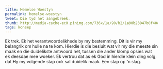 ```yaml
---
title: Hemelse Woestyn
permalink: hemelse-woestyn
tweet: Die tyd het aangebreek.
thumb: http://media-cache-ec0.pinimg.com/736x/1a/90/b2/1a90b23847b0f40d10601a18687b7df7.jpg
tags: konsep
---
```


Ek trek. Ek het verantwoordelikhede by my bestemming. Dit is vir my belangrik om hulle na te kom. Hierdie is die besluit wat vir my die meeste sin maak en die duidelikste antwoord het, tussen die ander klomp opsies wat ek deesdae mee woeker. Ek vertrou dat as ek God in hierdie klein ding volg, dat Hy my volgende stap ook sal duidelik maak. Een stap op 'n slag.
